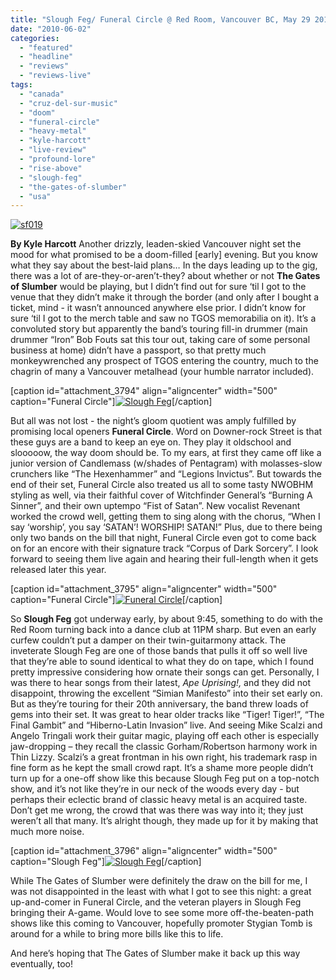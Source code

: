 ```yaml
---
title: "Slough Feg/ Funeral Circle @ Red Room, Vancouver BC, May 29 2010"
date: "2010-06-02"
categories: 
  - "featured"
  - "headline"
  - "reviews"
  - "reviews-live"
tags: 
  - "canada"
  - "cruz-del-sur-music"
  - "doom"
  - "funeral-circle"
  - "heavy-metal"
  - "kyle-harcott"
  - "live-review"
  - "profound-lore"
  - "rise-above"
  - "slough-feg"
  - "the-gates-of-slumber"
  - "usa"
---
```


[![sf019](http://www.hellbound.ca/wp-content/uploads/2010/06/sf019.jpg "sf019")](http://www.hellbound.ca/wp-content/uploads/2010/06/sf019.jpg)

**By Kyle Harcott** Another drizzly, leaden-skied Vancouver night set the mood for what promised to be a doom-filled \[early\] evening. But you know what they say about the best-laid plans… In the days leading up to the gig, there was a lot of are-they-or-aren’t-they? about whether or not **The Gates of Slumber** would be playing, but I didn’t find out for sure ‘til I got to the venue that they didn’t make it through the border (and only after I bought a ticket, mind - it wasn’t announced anywhere else prior. I didn’t know for sure ‘til I got to the merch table and saw no TGOS memorabilia on it). It’s a convoluted story but apparently the band’s touring fill-in drummer (main drummer “Iron” Bob Fouts sat this tour out, taking care of some personal business at home) didn’t have a passport, so that pretty much monkeywrenched any prospect of TGOS entering the country, much to the chagrin of many a Vancouver metalhead (your humble narrator included).

\[caption id="attachment\_3794" align="aligncenter" width="500" caption="Funeral Circle"\][![Slough Feg](http://www.hellbound.ca/wp-content/uploads/2010/06/fc002.jpg "fc002")](http://www.hellbound.ca/wp-content/uploads/2010/06/fc002.jpg)\[/caption\]

But all was not lost - the night’s gloom quotient was amply fulfilled by promising local openers **Funeral Circle**. Word on Downer-rock Street is that these guys are a band to keep an eye on. They play it oldschool and slooooow, the way doom should be. To my ears, at first they came off like a junior version of Candlemass (w/shades of Pentagram) with molasses-slow crunchers like “The Hexenhammer” and “Legions Invictus”. But towards the end of their set, Funeral Circle also treated us all to some tasty NWOBHM styling as well, via their faithful cover of Witchfinder General’s “Burning A Sinner”, and their own uptempo “Fist of Satan”. New vocalist Revenant worked the crowd well, getting them to sing along with the chorus, “When I say ‘worship’, you say ‘SATAN’! WORSHIP! SATAN!” Plus, due to there being only two bands on the bill that night, Funeral Circle even got to come back on for an encore with their signature track “Corpus of Dark Sorcery”. I look forward to seeing them live again and hearing their full-length when it gets released later this year.

\[caption id="attachment\_3795" align="aligncenter" width="500" caption="Funeral Circle"\][![Funeral Circle](http://www.hellbound.ca/wp-content/uploads/2010/06/fc007.jpg "fc007")](http://www.hellbound.ca/wp-content/uploads/2010/06/fc007.jpg)\[/caption\]

So **Slough Feg** got underway early, by about 9:45, something to do with the Red Room turning back into a dance club at 11PM sharp. But even an early curfew couldn’t put a damper on their twin-guitarmony attack. The inveterate Slough Feg are one of those bands that pulls it off so well live that they’re able to sound identical to what they do on tape, which I found pretty impressive considering how ornate their songs can get. Personally, I was there to hear songs from their latest, _Ape Uprising!,_ and they did not disappoint, throwing the excellent “Simian Manifesto” into their set early on. But as they’re touring for their 20th anniversary, the band threw loads of gems into their set. It was great to hear older tracks like “Tiger! Tiger!”, “The Final Gambit” and “Hiberno-Latin Invasion” live. And seeing Mike Scalzi and Angelo Tringali work their guitar magic, playing off each other is especially jaw-dropping – they recall the classic Gorham/Robertson harmony work in Thin Lizzy. Scalzi’s a great frontman in his own right, his trademark rasp in fine form as he kept the small crowd rapt. It’s a shame more people didn’t turn up for a one-off show like this because Slough Feg put on a top-notch show, and it’s not like they’re in our neck of the woods every day - but perhaps their eclectic brand of classic heavy metal is an acquired taste. Don’t get me wrong, the crowd that was there was way into it; they just weren’t all that many. It’s alright though, they made up for it by making that much more noise.

\[caption id="attachment\_3796" align="aligncenter" width="500" caption="Slough Feg"\][![Slough Feg](http://www.hellbound.ca/wp-content/uploads/2010/06/sf007.jpg "sf007")](http://www.hellbound.ca/wp-content/uploads/2010/06/sf007.jpg)\[/caption\]

While The Gates of Slumber were definitely the draw on the bill for me, I was not disappointed in the least with what I got to see this night: a great up-and-comer in Funeral Circle, and the veteran players in Slough Feg bringing their A-game. Would love to see some more off-the-beaten-path shows like this coming to Vancouver, hopefully promoter Stygian Tomb is around for a while to bring more bills like this to life.

And here’s hoping that The Gates of Slumber make it back up this way eventually, too!
